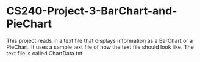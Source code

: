 # CS240-Project-3-BarChart-and-PieChart
This project reads in a text file that displays information as a BarChart or a PieChart. It uses a sample text file of how the text file should look like. 
The text file is called ChartData.txt
